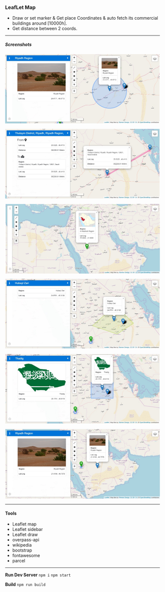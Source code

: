 ### LeafLet Map

- Draw or set marker & Get place Coordinates & auto fetch its commercial buildings around [10000h].
- Get distance between 2 coords.

***

##### Screenshots

![Circle_Nearset_commercialBuilding_around_137km_FromCenter](/screenshots/Circle_Nearset_commercialBuilding_around_137km_FromCenter.jpg "Circle_Nearset_commercialBuilding_around_137km_FromCenter")

![Distance_between_2points](/screenshots/Distance_between_2points.jpg "Distance_between_2points")

![Main_draggable_marker](/screenshots/Main_draggable_marker_1.jpg "Main_draggable_marker")

![Polygon_Nearset_commercialBuilding_Around](/screenshots/Polygon_Nearset_commercialBuilding_Around.jpg "Polygon_Nearset_commercialBuilding_Around")

![Rect_Nearset_commercialBuilding_through_8903050ha](/screenshots/Rect_Nearset_commercialBuilding_through_8903050ha.jpg "Rect_Nearset_commercialBuilding_through_8903050ha")

![Riyadh_Region](/screenshots/Riyadh_Region.jpg "Riyadh_Region")

***

#### Tools

- Leaflet map
- Leaflet sidebar
- Leaflet draw
- overpass-api
- wikipedia
- bootstrap
- fontawesome
- parcel


***

__Run Dev Server__
`npm i`
`npm start`

__Build__
`npm run build`